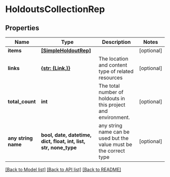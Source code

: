 # HoldoutsCollectionRep


## Properties
Name | Type | Description | Notes
------------ | ------------- | ------------- | -------------
**items** | [**[SimpleHoldoutRep]**](SimpleHoldoutRep.md) |  | [optional] 
**links** | [**{str: (Link,)}**](Link.md) | The location and content type of related resources | [optional] 
**total_count** | **int** | The total number of holdouts in this project and environment. | [optional] 
**any string name** | **bool, date, datetime, dict, float, int, list, str, none_type** | any string name can be used but the value must be the correct type | [optional]

[[Back to Model list]](../README.md#documentation-for-models) [[Back to API list]](../README.md#documentation-for-api-endpoints) [[Back to README]](../README.md)


